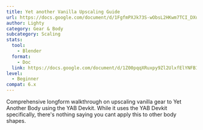 ```yaml
---
title: Yet another Vanilla Upscaling Guide
url: https://docs.google.com/document/d/1FgfmPXJk73S-wObsL2HKwm7TCI_DXulWlyBtNewdN6M/edit
author: Lighty
category: Gear & Body
subcategory: Scaling
stats:
  tool:
    - Blender
  format:
    - Doc
  link: https://docs.google.com/document/d/1Z00pqqXRuxpy9Zl2UlxfElYNFB1ZT6OTEZvTiWV-_BA/edit
level:
  - Beginner
compat: 6.x
---
```

Comprehensive longform walkthrough on upscaling vanilla gear to Yet Another Body using the YAB Devkit. While it uses the YAB Devkit specifically, there's nothing saying you cant apply this to other body shapes.